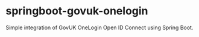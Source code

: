 # springboot-govuk-onelogin
Simple integration of GovUK OneLogin Open ID Connect using Spring Boot.
